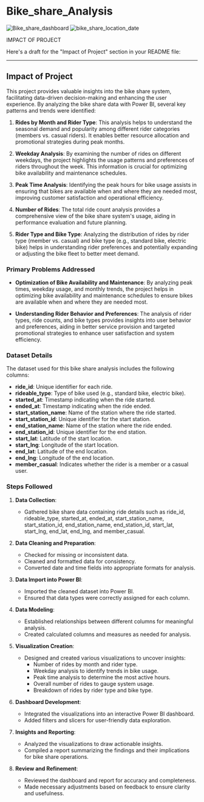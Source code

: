 # Bike_share_Analysis
![Bike_share_dashboard](https://github.com/user-attachments/assets/07f6031c-be30-4611-a948-fe43c7334205)
![bike_share_location_date](https://github.com/user-attachments/assets/8f3120ce-a375-4b57-a030-07cba072df78)


IMPACT OF PROJECT

Here's a draft for the "Impact of Project" section in your README file:

---

## Impact of Project

This project provides valuable insights into the bike share system, facilitating data-driven decision-making and enhancing the user experience. By analyzing the bike share data with Power BI, several key patterns and trends were identified:

1. **Rides by Month and Rider Type**: This analysis helps to understand the seasonal demand and popularity among different rider categories (members vs. casual riders). It enables better resource allocation and promotional strategies during peak months.

2. **Weekday Analysis**: By examining the number of rides on different weekdays, the project highlights the usage patterns and preferences of riders throughout the week. This information is crucial for optimizing bike availability and maintenance schedules.

3. **Peak Time Analysis**: Identifying the peak hours for bike usage assists in ensuring that bikes are available when and where they are needed most, improving customer satisfaction and operational efficiency.

4. **Number of Rides**: The total ride count analysis provides a comprehensive view of the bike share system's usage, aiding in performance evaluation and future planning.

5. **Rider Type and Bike Type**: Analyzing the distribution of rides by rider type (member vs. casual) and bike type (e.g., standard bike, electric bike) helps in understanding rider preferences and potentially expanding or adjusting the bike fleet to better meet demand.


### Primary Problems Addressed

- **Optimization of Bike Availability and Maintenance**: By analyzing peak times, weekday usage, and monthly trends, the project helps in optimizing bike availability and maintenance schedules to ensure bikes are available when and where they are needed most.

- **Understanding Rider Behavior and Preferences**: The analysis of rider types, ride counts, and bike types provides insights into user behavior and preferences, aiding in better service provision and targeted promotional strategies to enhance user satisfaction and system efficiency.


### Dataset Details

The dataset used for this bike share analysis includes the following columns:

- **ride_id**: Unique identifier for each ride.
- **rideable_type**: Type of bike used (e.g., standard bike, electric bike).
- **started_at**: Timestamp indicating when the ride started.
- **ended_at**: Timestamp indicating when the ride ended.
- **start_station_name**: Name of the station where the ride started.
- **start_station_id**: Unique identifier for the start station.
- **end_station_name**: Name of the station where the ride ended.
- **end_station_id**: Unique identifier for the end station.
- **start_lat**: Latitude of the start location.
- **start_lng**: Longitude of the start location.
- **end_lat**: Latitude of the end location.
- **end_lng**: Longitude of the end location.
- **member_casual**: Indicates whether the rider is a member or a casual user.


### Steps Followed

1. **Data Collection**: 
   - Gathered bike share data containing ride details such as ride_id, rideable_type, started_at, ended_at, start_station_name, start_station_id, end_station_name, end_station_id, start_lat, start_lng, end_lat, end_lng, and member_casual.

2. **Data Cleaning and Preparation**:
   - Checked for missing or inconsistent data.
   - Cleaned and formatted data for consistency.
   - Converted date and time fields into appropriate formats for analysis.

3. **Data Import into Power BI**:
   - Imported the cleaned dataset into Power BI.
   - Ensured that data types were correctly assigned for each column.

4. **Data Modeling**:
   - Established relationships between different columns for meaningful analysis.
   - Created calculated columns and measures as needed for analysis.

5. **Visualization Creation**:
   - Designed and created various visualizations to uncover insights:
     - Number of rides by month and rider type.
     - Weekday analysis to identify trends in bike usage.
     - Peak time analysis to determine the most active hours.
     - Overall number of rides to gauge system usage.
     - Breakdown of rides by rider type and bike type.

6. **Dashboard Development**:
   - Integrated the visualizations into an interactive Power BI dashboard.
   - Added filters and slicers for user-friendly data exploration.

7. **Insights and Reporting**:
   - Analyzed the visualizations to draw actionable insights.
   - Compiled a report summarizing the findings and their implications for bike share operations.

8. **Review and Refinement**:
   - Reviewed the dashboard and report for accuracy and completeness.
   - Made necessary adjustments based on feedback to ensure clarity and usefulness.




